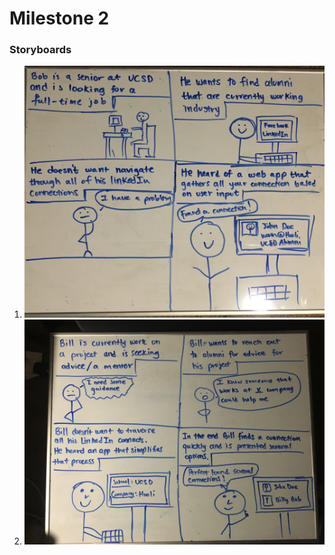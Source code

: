 # Milestone 2

### Storyboards
1. ![Storyboard 1](https://github.com/ribhu97/cogs121-project/blob/master/images/storyboard1.jpeg)
1. ![Storyboard 2](https://github.com/ribhu97/cogs121-project/blob/master/images/storyboard2.jpeg)
